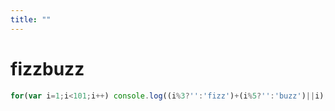 ```yaml
---
title: ""
---
```


# fizzbuzz

``` js:fizzbuzz.js:./fizzbuzz/fizzbuzz.js
for(var i=1;i<101;i++) console.log((i%3?'':'fizz')+(i%5?'':'buzz')||i);
```

